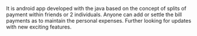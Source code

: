 It is android app developed with the java based on the concept of splits of payment within friends or 2 individuals. Anyone can add or settle the bill payments as to maintain the personal expenses. Further looking for updates with new exciting features.
